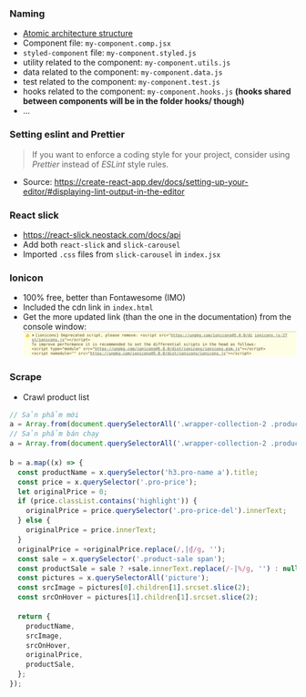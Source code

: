 ### Naming

- [Atomic architecture structure](https://medium.com/@janelle.wg/atomic-design-pattern-how-to-structure-your-react-application-2bb4d9ca5f97)
- Component file: `my-component.comp.jsx`
- `styled-component` file: `my-component.styled.js`
- utility related to the component: `my-component.utils.js`
- data related to the component: `my-component.data.js`
- test related to the component: `my-component.test.js`
- hooks related to the component: `my-component.hooks.js` **(hooks shared between components will be in the folder hooks/ though)**
- ...

### Setting eslint and Prettier

> If you want to enforce a coding style for your project, consider using _Prettier_ instead of _ESLint_ style rules.

- Source: https://create-react-app.dev/docs/setting-up-your-editor/#displaying-lint-output-in-the-editor

### React slick

- https://react-slick.neostack.com/docs/api
- Add both `react-slick` and `slick-carousel`
- Imported `.css` files from `slick-carousel` in `index.jsx`

### Ionicon

- 100% free, better than Fontawesome (IMO)
- Included the cdn link in `index.html`
- Get the more updated link (than the one in the documentation) from the console window:
  ![](./.github/images/ionicon-warning.png)

### Scrape

- Crawl product list
```js
// Sản phẩm mới
a = Array.from(document.querySelectorAll('.wrapper-collection-2 .product-block'))
// Sản phẩm bán chạy
a = Array.from(document.querySelectorAll('.wrapper-collection-2 .product-block'))

b = a.map((x) => {
  const productName = x.querySelector('h3.pro-name a').title;
  const price = x.querySelector('.pro-price');
  let originalPrice = 0;
  if (price.classList.contains('highlight')) {
    originalPrice = price.querySelector('.pro-price-del').innerText;
  } else {
    originalPrice = price.innerText;
  }
  originalPrice = +originalPrice.replace(/,|₫/g, '');
  const sale = x.querySelector('.product-sale span');
  const productSale = sale ? +sale.innerText.replace(/-|%/g, '') : null;
  const pictures = x.querySelectorAll('picture');
  const srcImage = pictures[0].children[1].srcset.slice(2);
  const srcOnHover = pictures[1].children[1].srcset.slice(2);

  return {
    productName,
    srcImage,
    srcOnHover,
    originalPrice,
    productSale,
  };
});
```
